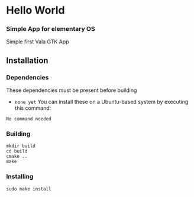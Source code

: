 # Hello World

### Simple App for elementary OS

Simple first Vala GTK App

## Installation

### Dependencies

These dependencies must be present before building
 - `none yet`
 You can install these on a Ubuntu-based system by executing this command:
 
 `No command needed`

### Building
```
mkdir build
cd build
cmake ..
make
```


### Installing
`sudo make install`
